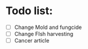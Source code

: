 Todo list:
==========

- [ ] Change Mold and fungcide
- [ ] Change FIsh harvesting
- [ ] Cancer article
